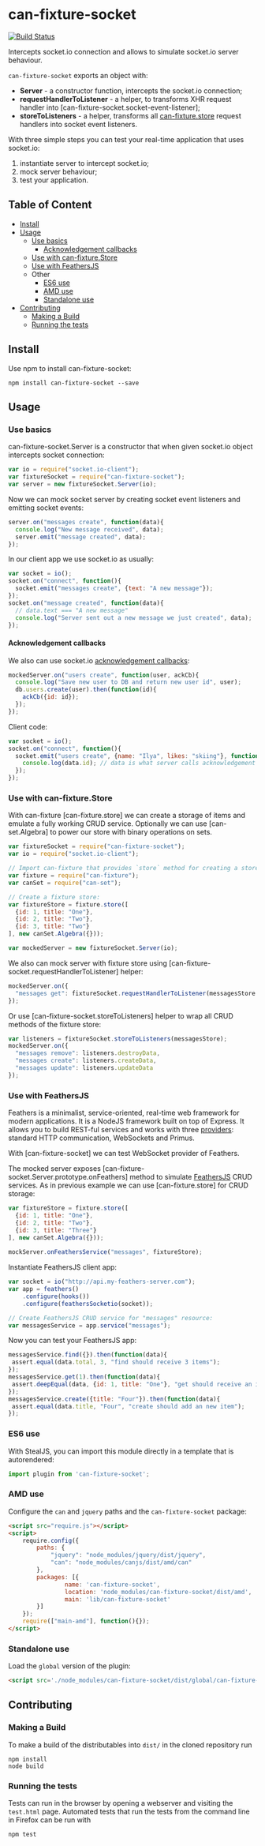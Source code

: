 # can-fixture-socket

[![Build Status](https://travis-ci.org/canjs/can-fixture-socket.png?branch=master)](https://travis-ci.org/canjs/can-fixture-socket)

Intercepts socket.io connection and allows to simulate socket.io server behaviour. 

`can-fixture-socket` exports an object with:
- **Server** - a constructor function, intercepts the socket.io connection;
- **requestHandlerToListener** - a helper, to transforms XHR request handler into [can-fixture-socket.socket-event-listener]; 
- **storeToListeners** - a helper, transforms all [can-fixture.store](http://canjs.github.io/canjs/doc/can-fixture.store.html) request handlers into socket event listeners.

With three simple steps you can test your real-time application that uses socket.io:

 1. instantiate server to intercept socket.io;
 2. mock server behaviour;
 3. test your application.


## Table of Content

* [Install](#install)
* [Usage](#usage)
  + [Use basics](#use-basics)
    + [Acknowledgement callbacks](#acknowledgement-callbacks)
  + [Use with can-fixture.Store](#use-with-can-fixturestore)
  + [Use with FeathersJS](#use-with-feathersjs)
  + Other
    + [ES6 use](#es6-use)
    + [AMD use](#amd-use)
    + [Standalone use](#standalone-use)
* [Contributing](#contributing)
  + [Making a Build](#making-a-build)
  + [Running the tests](#running-the-tests)


## Install

Use npm to install can-fixture-socket:
```
npm install can-fixture-socket --save
```

## Usage

### Use basics

can-fixture-socket.Server is a constructor that when given socket.io object intercepts socket connection:
```js
var io = require("socket.io-client");
var fixtureSocket = require("can-fixture-socket");
var server = new fixtureSocket.Server(io);
```

Now we can mock socket server by creating socket event listeners and emitting socket events:
```js
server.on("messages create", function(data){
  console.log("New message received", data);
  server.emit("message created", data);
});
```

In our client app we use socket.io as usually:
```js
var socket = io();
socket.on("connect", function(){
  socket.emit("messages create", {text: "A new message"});
});
socket.on("message created", function(data){
  // data.text === "A new message"
  console.log("Server sent out a new message we just created", data);
});
```

#### Acknowledgement callbacks

We also can use socket.io [acknowledgement callbacks](http://socket.io/docs/#sending-and-getting-data-(acknowledgements)):
```js
mockedServer.on("users create", function(user, ackCb){
  console.log("Save new user to DB and return new user id", user);
  db.users.create(user).then(function(id){
    ackCb({id: id});
  });
});
```

Client code:
```js
var socket = io();
socket.on("connect", function(){
  socket.emit("users create", {name: "Ilya", likes: "skiing"}, function (data) {
    console.log(data.id); // data is what server calls acknowledgement callback with (e.g. data.id is the new user id)
  });
});
```

### Use with can-fixture.Store

With can-fixture [can-fixture.store] we can create a storage of items and emulate a fully working CRUD service. Optionally we can use [can-set.Algebra] to power our store with binary operations on sets.
```js
var fixtureSocket = require("can-fixture-socket");
var io = require("socket.io-client");

// Import can-fixture that provides `store` method for creating a store:
var fixture = require("can-fixture");
var canSet = require("can-set");

// Create a fixture store:
var fixtureStore = fixture.store([
  {id: 1, title: "One"},
  {id: 2, title: "Two"},
  {id: 3, title: "Two"}
], new canSet.Algebra({}));

var mockedServer = new fixtureSocket.Server(io);
```

We also can mock server with fixture store using [can-fixture-socket.requestHandlerToListener] helper:
```js
mockedServer.on({
  "messages get": fixtureSocket.requestHandlerToListener(messagesStore.getData)
});
```

Or use [can-fixture-socket.storeToListeners] helper to wrap all CRUD methods of the fixture store:
```js
var listeners = fixtureSocket.storeToListeners(messagesStore);
mockedServer.on({
  "messages remove": listeners.destroyData,
  "messages create": listeners.createData,
  "messages update": listeners.updateData
});
```

### Use with FeathersJS

Feathers is a minimalist, service-oriented, real-time web framework for modern applications. It is a NodeJS framework built on top of Express. It allows you to build REST-ful services and works with three [providers](https://docs.feathersjs.com/providers/): standard HTTP communication, WebSockets and Primus.

With [can-fixture-socket] we can test WebSocket provider of Feathers.

The mocked server exposes [can-fixture-socket.Server.prototype.onFeathers] method to simulate [FeathersJS](http://feathersjs.com/) CRUD services. As in previous example we can use [can-fixture.store] for CRUD storage:
```js
var fixtureStore = fixture.store([
  {id: 1, title: "One"},
  {id: 2, title: "Two"},
  {id: 3, title: "Three"}
], new canSet.Algebra({}));
	
mockServer.onFeathersService("messages", fixtureStore);
```

Instantiate FeathersJS client app:
```js
var socket = io("http://api.my-feathers-server.com");
var app = feathers()
	.configure(hooks())
	.configure(feathersSocketio(socket));

// Create FeathersJS CRUD service for "messages" resource:
var messagesService = app.service("messages");
```

Now you can test your FeathersJS app:
```js
messagesService.find({}).then(function(data){
 assert.equal(data.total, 3, "find should receive 3 items");
});
messagesService.get(1).then(function(data){
 assert.deepEqual(data, {id: 1, title: "One"}, "get should receive an item");
});
messagesService.create({title: "Four"}).then(function(data){
 assert.equal(data.title, "Four", "create should add an new item");
});
```

### ES6 use

With StealJS, you can import this module directly in a template that is autorendered:

```js
import plugin from 'can-fixture-socket';
```

### AMD use

Configure the `can` and `jquery` paths and the `can-fixture-socket` package:

```html
<script src="require.js"></script>
<script>
	require.config({
	    paths: {
	        "jquery": "node_modules/jquery/dist/jquery",
	        "can": "node_modules/canjs/dist/amd/can"
	    },
	    packages: [{
		    	name: 'can-fixture-socket',
		    	location: 'node_modules/can-fixture-socket/dist/amd',
		    	main: 'lib/can-fixture-socket'
	    }]
	});
	require(["main-amd"], function(){});
</script>
```

### Standalone use

Load the `global` version of the plugin:

```html
<script src='./node_modules/can-fixture-socket/dist/global/can-fixture-socket.js'></script>
```

## Contributing

### Making a Build

To make a build of the distributables into `dist/` in the cloned repository run

```
npm install
node build
```

### Running the tests

Tests can run in the browser by opening a webserver and visiting the `test.html` page.
Automated tests that run the tests from the command line in Firefox can be run with

```
npm test
```
